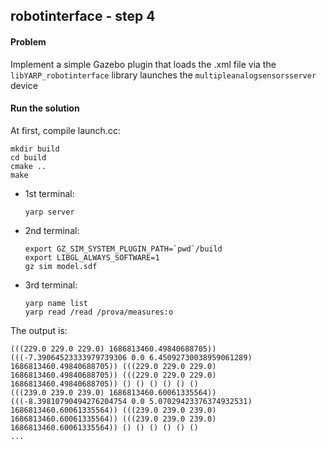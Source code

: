 ## robotinterface - step 4

#### Problem
Implement a simple Gazebo plugin that loads the .xml file via the `libYARP_robotinterface` library launches the `multipleanalogsensorsserver` device
  
#### Run the solution

At first, compile launch.cc:
~~~
mkdir build
cd build
cmake ..
make
~~~

- 1st terminal:
  ~~~
  yarp server
  ~~~
- 2nd terminal:
  ~~~
  export GZ_SIM_SYSTEM_PLUGIN_PATH=`pwd`/build
  export LIBGL_ALWAYS_SOFTWARE=1 
  gz sim model.sdf
  ~~~
- 3rd terminal:
  ~~~
  yarp name list
  yarp read /read /prova/measures:o
  ~~~

The output is:
~~~
(((229.0 229.0 229.0) 1686813460.49840688705)) (((-7.39064523333979739306 0.0 6.45092730038959061289) 1686813460.49840688705)) (((229.0 229.0 229.0) 1686813460.49840688705)) (((229.0 229.0 229.0) 1686813460.49840688705)) () () () () () ()
(((239.0 239.0 239.0) 1686813460.60061335564)) (((-8.39810790494276204754 0.0 5.07029423376374932531) 1686813460.60061335564)) (((239.0 239.0 239.0) 1686813460.60061335564)) (((239.0 239.0 239.0) 1686813460.60061335564)) () () () () () ()
...
~~~

